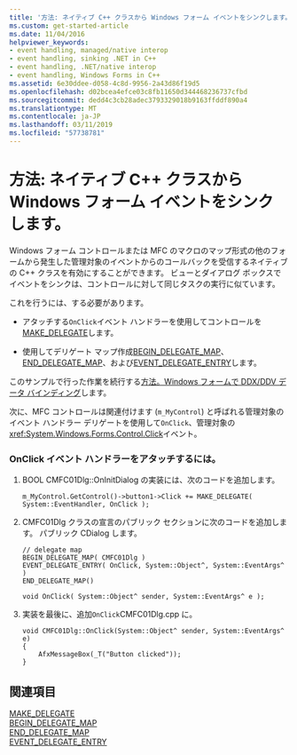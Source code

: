 ```yaml
---
title: '方法: ネイティブ C++ クラスから Windows フォーム イベントをシンクします。'
ms.custom: get-started-article
ms.date: 11/04/2016
helpviewer_keywords:
- event handling, managed/native interop
- event handling, sinking .NET in C++
- event handling, .NET/native interop
- event handling, Windows Forms in C++
ms.assetid: 6e30ddee-d058-4c8d-9956-2a43d86f19d5
ms.openlocfilehash: d02bcea4efce03c8fb11650d344468236737cfbd
ms.sourcegitcommit: dedd4c3cb28adec3793329018b9163ffddf890a4
ms.translationtype: MT
ms.contentlocale: ja-JP
ms.lasthandoff: 03/11/2019
ms.locfileid: "57738781"
---
```

# <a name="how-to-sink-windows-forms-events-from-native-c-classes"></a>方法: ネイティブ C++ クラスから Windows フォーム イベントをシンクします。

Windows フォーム コントロールまたは MFC のマクロのマップ形式の他のフォームから発生した管理対象のイベントからのコールバックを受信するネイティブの C++ クラスを有効にすることができます。 ビューとダイアログ ボックスでイベントをシンクは、コントロールに対して同じタスクの実行に似ています。

これを行うには、する必要があります。

- アタッチする`OnClick`イベント ハンドラーを使用してコントロールを[MAKE_DELEGATE](../mfc/reference/delegate-and-interface-maps.md#make_delegate)します。

- 使用してデリゲート マップ作成[BEGIN_DELEGATE_MAP](../mfc/reference/delegate-and-interface-maps.md#begin_delegate_map)、 [END_DELEGATE_MAP](../mfc/reference/delegate-and-interface-maps.md#end_delegate_map)、および[EVENT_DELEGATE_ENTRY](../mfc/reference/delegate-and-interface-maps.md#event_delegate_entry)します。

このサンプルで行った作業を続行する[方法。Windows フォームで DDX/DDV データ バインディング](../dotnet/how-to-do-ddx-ddv-data-binding-with-windows-forms.md)します。

次に、MFC コントロールは関連付けます (`m_MyControl`) と呼ばれる管理対象のイベント ハンドラー デリゲートを使用して`OnClick`、管理対象の<xref:System.Windows.Forms.Control.Click>イベント。

### <a name="to-attach-the-onclick-event-handler"></a>OnClick イベント ハンドラーをアタッチするには。

1. BOOL CMFC01Dlg::OnInitDialog の実装には、次のコードを追加します。

    ```
    m_MyControl.GetControl()->button1->Click += MAKE_DELEGATE( System::EventHandler, OnClick );
    ```

1. CMFC01Dlg クラスの宣言のパブリック セクションに次のコードを追加します。 パブリック CDialog します。

    ```
    // delegate map
    BEGIN_DELEGATE_MAP( CMFC01Dlg )
    EVENT_DELEGATE_ENTRY( OnClick, System::Object^, System::EventArgs^ )
    END_DELEGATE_MAP()

    void OnClick( System::Object^ sender, System::EventArgs^ e );
    ```

1. 実装を最後に、追加`OnClick`CMFC01Dlg.cpp に。

    ```
    void CMFC01Dlg::OnClick(System::Object^ sender, System::EventArgs^ e)
    {
        AfxMessageBox(_T("Button clicked"));
    }
    ```

## <a name="see-also"></a>関連項目

[MAKE_DELEGATE](../mfc/reference/delegate-and-interface-maps.md#make_delegate)<br/>
[BEGIN_DELEGATE_MAP](../mfc/reference/delegate-and-interface-maps.md#begin_delegate_map)<br/>
[END_DELEGATE_MAP](../mfc/reference/delegate-and-interface-maps.md#end_delegate_map)<br/>
[EVENT_DELEGATE_ENTRY](../mfc/reference/delegate-and-interface-maps.md#event_delegate_entry)

